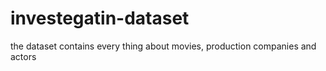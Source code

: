 # investegatin-dataset
the dataset contains every thing about movies, production companies and actors
